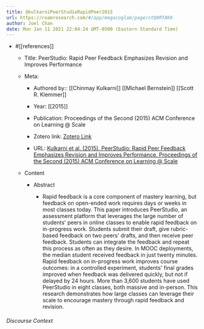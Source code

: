 ```yaml
---
title: @kulkarniPeerStudioRapidPeer2015
url: https://roamresearch.com/#/app/megacoglab/page/ntQ0RTAK0
author: Joel Chan
date: Mon Jan 11 2021 22:04:24 GMT-0500 (Eastern Standard Time)
---
```


- #[[references]]

    - Title: PeerStudio: Rapid Peer Feedback Emphasizes Revision and Improves Performance

    - Meta:

        - Authored by:: [[Chinmay Kulkarni]] [[Michael Bernstein]] [[Scott R. Klemmer]]

        - Year: [[2015]]

        - Publication: Proceedings of the Second (2015) ACM Conference on Learning @ Scale

        - Zotero link: [Zotero Link](zotero://select/items/1_5IIJXBJ8)

        - URL: [Kulkarni et al. (2015). PeerStudio: Rapid Peer Feedback Emphasizes Revision and Improves Performance. Proceedings of the Second (2015) ACM Conference on Learning @ Scale](http://doi.acm.org/10.1145/2724660.2724670)

    - Content

        - Abstract

            - Rapid feedback is a core component of mastery learning, but feedback on open-ended work requires days or weeks in most classes today. This paper introduces PeerStudio, an assessment platform that leverages the large number of students' peers in online classes to enable rapid feedback on in-progress work. Students submit their draft, give rubric-based feedback on two peers' drafts, and then receive peer feedback. Students can integrate the feedback and repeat this process as often as they desire. In MOOC deployments, the median student received feedback in just twenty minutes. Rapid feedback on in-progress work improves course outcomes: in a controlled experiment, students' final grades improved when feedback was delivered quickly, but not if delayed by 24 hours. More than 3,600 students have used PeerStudio in eight classes, both massive and in-person. This research demonstrates how large classes can leverage their scale to encourage mastery through rapid feedback and revision.

###### Discourse Context


